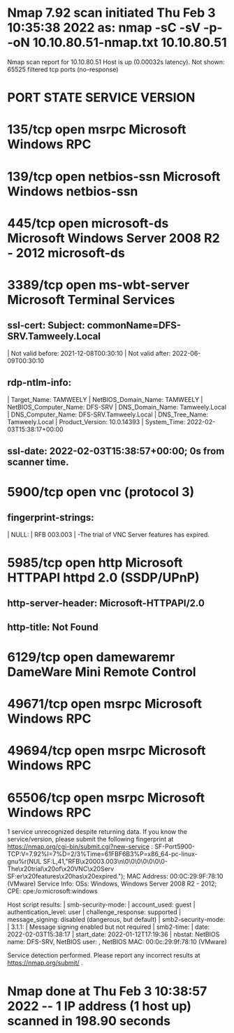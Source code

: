 # Nmap 7.92 scan initiated Thu Feb  3 10:35:38 2022 as: nmap -sC -sV -p- -oN 10.10.80.51-nmap.txt 10.10.80.51
Nmap scan report for 10.10.80.51
Host is up (0.00032s latency).
Not shown: 65525 filtered tcp ports (no-response)
# PORT      STATE SERVICE       VERSION
# 135/tcp   open  msrpc         Microsoft Windows RPC

# 139/tcp   open  netbios-ssn   Microsoft Windows netbios-ssn

# 445/tcp   open  microsoft-ds  Microsoft Windows Server 2008 R2 - 2012 microsoft-ds

# 3389/tcp  open  ms-wbt-server Microsoft Terminal Services
## ssl-cert: Subject: commonName=DFS-SRV.Tamweely.Local
| Not valid before: 2021-12-08T00:30:10
| Not valid after:  2022-06-09T00:30:10
## rdp-ntlm-info: 
|   Target_Name: TAMWEELY
|   NetBIOS_Domain_Name: TAMWEELY
|   NetBIOS_Computer_Name: DFS-SRV
|   DNS_Domain_Name: Tamweely.Local
|   DNS_Computer_Name: DFS-SRV.Tamweely.Local
|   DNS_Tree_Name: Tamweely.Local
|   Product_Version: 10.0.14393
|   System_Time: 2022-02-03T15:38:17+00:00
## ssl-date: 2022-02-03T15:38:57+00:00; 0s from scanner time.

# 5900/tcp  open  vnc           (protocol 3)
## fingerprint-strings: 
|   NULL: 
|     RFB 003.003
|     -The trial of VNC Server features has expired.

# 5985/tcp  open  http          Microsoft HTTPAPI httpd 2.0 (SSDP/UPnP)
## http-server-header: Microsoft-HTTPAPI/2.0
## http-title: Not Found

# 6129/tcp  open  damewaremr    DameWare Mini Remote Control

# 49671/tcp open  msrpc         Microsoft Windows RPC
# 49694/tcp open  msrpc         Microsoft Windows RPC
# 65506/tcp open  msrpc         Microsoft Windows RPC

1 service unrecognized despite returning data. If you know the service/version, please submit the following fingerprint at https://nmap.org/cgi-bin/submit.cgi?new-service :
SF-Port5900-TCP:V=7.92%I=7%D=2/3%Time=61FBF6B3%P=x86_64-pc-linux-gnu%r(NUL
SF:L,41,"RFB\x20003\.003\n\0\0\0\0\0\0\0-The\x20trial\x20of\x20VNC\x20Serv
SF:er\x20features\x20has\x20expired\.");
MAC Address: 00:0C:29:9F:78:10 (VMware)
Service Info: OSs: Windows, Windows Server 2008 R2 - 2012; CPE: cpe:/o:microsoft:windows

Host script results:
| smb-security-mode: 
|   account_used: guest
|   authentication_level: user
|   challenge_response: supported
|   message_signing: disabled (dangerous, but default)
| smb2-security-mode: 
|   3.1.1: 
|     Message signing enabled but not required
| smb2-time: 
|   date: 2022-02-03T15:38:17
|   start_date: 2022-01-12T17:19:36
| nbstat: NetBIOS name: DFS-SRV, NetBIOS user: <unknown>, NetBIOS MAC: 00:0c:29:9f:78:10 (VMware)

Service detection performed. Please report any incorrect results at https://nmap.org/submit/ .
# Nmap done at Thu Feb  3 10:38:57 2022 -- 1 IP address (1 host up) scanned in 198.90 seconds
